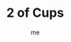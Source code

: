 ---
# basics
title     		 : "2 of Cups"
token					 : 'cups-02'
card_type			 : '' # major, minor, court
layout				 : "tarot-card"
author    		 : 'me'
one_liner 		 : "Union, attraction, combination, affection"
alt_names			 : ['Love', 'Union']
images				 : ['/assets/images/tarot/rws/rw-cups-02.jpg']
keywords			 : ['union', 'attraction', 'combination', 'affection']
url						 : 'tarot/cards/cups-02'
aliases				 : []

# password: 'foolish journey'
dropbox				 : ''

meaning_light  : "Being drawn to someone. Longing for someone or something. Acting on your desires. Discovering a feeling is mutual. Doing what makes you feel good. Merging. Healing broken ties. Admitting two people feel differently about each other and moving on."

meaning_shadow : "Burning bridges. Becoming caught up in unhealthy codependency. Shutting out anyone but your chosen few. Obsessing on someone who does not return your affections. Despairing over finding “The One.” Deceiving yourself about your true orientation."

# more detail
correspondence_planet 			: "Venus"
correspondence_astrological : "Cancer"
correspondence_affirmation  : "I am attuned to what my heart truly desires."
correspondence_story 				: "The main character improves his or her lot by joining with likeminded others."

advice_relationships 	 : "In a healthy relationship, everyone involved feels safe enough to reveal how he or she really feels. Feeling attraction? Say so. Not invested? Say so. Reflected love is a balm for the soul, but hidden or repressed emotions will poison a relationship."

advice_work 					 : "Meet your goals more easily by recruiting others who see things your way. If what you’re doing now doesn’t thrill you, admit it. Do what delights you, or engineer a change of heart that allows you to enjoy what you’re doing now."

advice_spirituality 	 : "The idea that your spiritual practice must satisfy anyone other than yourself is an illusion. Do what you feel drawn to do. Find support and solace with like-minded individuals. Forgive spiritual abuse and rediscover the power of unity."

advice_personal_growth : "Rather than merely reflect the desires of others, identify what you want and be yourself. You can appreciate others without sacrificing your individuality. Honesty is power; be brave enough to admit what you really feel."

advice_fortune_telling : "Someone has a secret crush on you. Relationships should be mutual; get rid of a leech."

questions	: ["How might affection be the balm for what ails you now?", "In your situation, what’s missing? What’s needed in order to be complete?", "Do your relationships and alliances incorporate a cycle of healthy interdependence and mutual support?", "The couple here seems to be on the verge of a toast. What do you need to celebrate? To acknowledge? To embrace?", "How can I make sure that what I’m feeling is mutual?", "When was the last time I felt “in love” with someone or something?", "What do you need in order to feel emotionally stable?"]

# referenced in the symbols.toml data file
symbols	  : ['2', 'cups', 'medicinal-angel', 'balance']

# metadata
suppress_topnav : true
related_cards 	: []

---